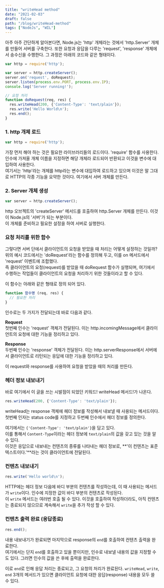 ```yaml
---
title: "writeHead method"
date: "2021-02-03"
draft: false
path: "/blog/writeHead-method"
tags: ["NodeJs", "WIL"]
---
```


아주 아주 간단하게 알아본다면,
Node.js는 'http' 개체라는 것에서 'http.Server' 개체를 만들어 서버를 구축한다. 또한 요청과 응답을 다루는 'request', 'response' 개체에서 송수신을 수행한다.
그 과정은 아래의 코드와 같은 형태이다.

```js
var http = require('http');

var server = http.createServer();
server.on('request', doRequest);
server.listen(process.env.PORT, process.env.IP);
console.log('Server running!');

// 요청 처리
function doRequest(req, res) {
  res.writeHead(200, {'Content-Type': 'text/plain'});
  res.write('Hello World\n');
  res.end();
}
```

### 1. http 개체 로드

```js
var http = require('http');
```

가장 먼저 해야 하는 것은 필요한 라이브러리들의 로드이다. 'require' 함수를 사용한다.  
인수에 가져올 개체 이름을 지정하면 해당 개체라 로드되어 반환되고 이것을 변수에 대입하여 사용한다.  
여기서는 'http'라는 개체를 http라는 변수에 대입하여 로드하고 있으며 이것은 말 그대로 HTTP의 각종 기능을 요약한 것이다. 여기에서 서버 개체를 만든다.
<br>

### 2. Server 개체 생성

```js
var server = http.createServer();
```

http 오브젝트의 'createServer' 메서드를 호출하여 http.Server 개체를 만든다. 이것이 Node.js의 '서버'가 되는 부분이다.  
이 개체를 준비하고 필요한 설정을 하여 서버로 실행한다.

### 요청 처리를 위한 함수

그렇다면 서버 단에서 클라이언트의 요청을 받았을 때 처리는 어떻게 설정하는 것일까?  
위의 예시 코드에서는 'doRequest'라는 함수를 정의해 두고, 이를 on 메서드에서 'request' 이벤트에 조합했다.  
즉 클라이언트의 요청(request)를 받았을 때 doRequest 함수가 실행되며, 여기에서 수행하는 작업들이 클라이언트의 요청을 처리하기 위한 것들이라고 할 수 있다.

이 함수는 아래와 같은 형태로 정의 되어 있다.  

```js
function 함수명 (req, res) {
  // 필요한 처리
}
```

인수로는 두 가지가 전달되는데 바로 다음과 같다.  

**Request**  
첫번째 인수는 'request' 객체가 전달된다. 이는 http.incomingMessage에서 클라이언트의 요청에 대한 기능을 정리하고 있다.  

**Response**  
두번째 인수는 'response' 객체가 전달된다. 이는 http.serverResponse에서 서버에서 클라이언트로 리턴되는 응답에 대한 기능을 정리하고 있다.  

이 request와 response를 사용하여 요청을 받았을 때의 처리를 만든다.

### 헤더 정보 내보내기

바로 여기에서 이 글을 쓰는 시발점이 되었던 키워드! writeHead 메서드!가 나온다.

```js
res.writeHead(200, {'Content-Type': 'text/plain'});
```

writeHead는 response 객체에 헤더 정보를 작성해서 내보낼 때 사용되는 메서드이다.  
첫번째 인자는 status code를 지정하고 두번째 인수에서 헤더 정보를 정의한다.  

여기에서는 `{'Content-Type': 'text/plain'}`을 담고 있다.  
이를 통해서 `Content-Type`이라는 헤더 정보에 `text/plain`의 값을 갖고 있는 것을 알 수 있다.  
이것은 응답으로 내보내는 컨텐츠의 종류를 나타내는 헤더 정보로, **'이 컨텐츠는 표준 텍스트이다.'**라는 것이 클라이언트에 전달된다.  

### 컨텐츠 내보내기

```js
res.write('Hello world\n');
```

HTTP에는 헤더 정보 다음에 바디 부분의 컨텐츠를 작성하는데, 이 때 사용되는 메서드가 `write`이다. 인수에 지정한 값이 바디 부분의 컨텐츠로 작성된다.  
이 `write` 메서드는 여러번 호출 될 수 있다. 이것을 호출하여 작성하더라도, 아직 컨텐츠는 종료되지 않으므로 계속해서 `write`을 추가 작성 할 수 있다.  

### 컨텐츠 출력 완료 (응답종료)

```js
res.end();
```

내용 내보내기가 완료되면 마지막으로 response의 `end`를 호출하여 컨텐츠 출력을 완료한다.  
여기에서는 단지 `end`를 호출하고 있을 뿐이지만, 인수로 내보낼 내용의 값을 지정할 수도 있다. 그러면 인수의 값을 쓴 후에 출력을 완료한다.  

이로 `end`로 인해 응답 처리는 종료되고, 그 요청의 처리가 완료된다. `writeHead`, `write`, `end` 3개의 메서드가 있으면 클라이언트 요청에 대한 응답(response) 내용을 모두 쓸 수 있다.

